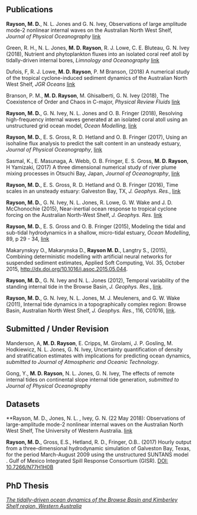 ## Publications


**Rayson, M. D.**, N. L. Jones and G. N. Ivey, Observations of large amplitude mode-2 nonlinear internal waves on the Australian North West Shelf, *Journal of Physical Oceanography* [link](https://doi.org/10.1175/JPO-D-18-0097.1)

Green, R. H.,  N. L. Jones, **M. D. Rayson**, R. J. Lowe, C. E. Bluteau, G. N. Ivey (2018), Nutrient and phytoplankton fluxes into an isolated coral reef atoll by tidally-driven internal bores, *Limnology and Oceanography* [link](https://doi.org/10.1002/lno.11051)

Dufois, F, R. J. Lowe, **M. D. Rayson**, P. M Branson, (2018) A numerical study of the tropical cyclone-induced sediment dynamics of the Australian North West Shelf, *JGR Oceans* [link](https://doi.org/10.1029/2018JC013939)

Branson, P. M., **M. D. Rayson**, M. Ghisalberti, G. N. Ivey (2018), The Coexistence of Order and Chaos in C-major, *Physical Review Fluids* [link](https://doi.org/10.1103/APS.DFD.2017.GFM.V0053)

**Rayson, M. D.**, G. N. Ivey, N. L. Jones and O. B. Fringer (2018), Resolving high-frequency internal waves generated at an isolated coral atoll using an unstructured grid ocean model, *Ocean Modelling*, [link](https://doi.org/10.1016/j.ocemod.2017.12.007)

**Rayson, M. D.**, E. S. Gross, R. D. Hetland and O. B. Fringer (2017), Using an isohaline flux analysis to predict the salt content in an unsteady estuary, *Journal of Physical Oceanography*, [link](https://doi.org/10.1175/JPO-D-16-0134.1)

Sasmal, K., E. Masunaga, A. Webb, O. B. Fringer, E. S. Gross, **M. D. Rayson**, H Yamizaki, (2017) A three dimensional numerical study of river plume mixing processes in Otsuchi Bay, Japan, *Journal of Oceanography*, [link](https://doi.org/10.1007/s10872-017-0446-9)

**Rayson, M. D.**, E. S. Gross, R. D. Hetland and O. B. Fringer (2016), Time scales in an unsteady estuary: Galveston Bay, TX, *J. Geophys. Res.*, [link](http://onlinelibrary.wiley.com/doi/10.1002/2015JC011181/full)

**Rayson, M. D.**, G. N. Ivey, N. L. Jones, R. Lowe, G. W. Wake and J. D. McChonochie (2015), Near-inertial ocean response to tropical cyclone forcing on the Australian North-West Shelf, *J. Geophys. Res.* [link](http://onlinelibrary.wiley.com/doi/10.1002/2015JC010868/full)

**Rayson, M. D.**, E. S. Gross and O. B. Fringer (2015), Modeling the tidal and sub-tidal hydrodynamics in a shallow, micro-tidal estuary, *Ocean Modelling*, 89, p 29 - 34, [link](http://www.sciencedirect.com/science/article/pii/S1463500315000207)

Makarynskyy O., Makarynska D., **Rayson M. D.**, Langtry S., (2015), Combining deterministic modelling with artificial neural networks for suspended sediment estimates, Applied Soft Computing, Vol. 35, October 2015, http://dx.doi.org/10.1016/j.asoc.2015.05.044.

**Rayson, M. D.**, G. N. Ivey and N. L. Jones (2012), Temporal variability of the standing internal tide in the Browse Basin, *J. Geophys. Res.*, [link](http://onlinelibrary.wiley.com/doi/10.1029/2011JC007523/abstract).

**Rayson, M. D.**, G. N. Ivey, N. L. Jones, M. J. Meuleners, and G. W. Wake (2011), Internal tide dynamics in a topographically complex region: Browse Basin, Australian North West Shelf, *J. Geophys. Res.*, 116, C01016, [link](http://onlinelibrary.wiley.com/doi/10.1029/2009JC005881/abstract). 

## Submitted / Under Revision

Manderson, A, **M. D. Rayson**, E. Cripps, M. Girolami, J. P. Gosling, M. Hodkiewicz, N. L. Jones, G. N. Ivey, Uncertainty quantification of density and stratification estimates with implications for predicting ocean dynamics, *submitted to Journal of Atmospheric and Oceanic Technology*.

Gong, Y., **M. D. Rayson**, N. L. Jones, G. N. Ivey, The effects of remote internal tides on continental slope internal tide generation, *submitted to Journal of Physical Oceanography*


## Datasets

**Rayson, M. D., Jones, N. L. , Ivey, G. N. (22 May 2018): Observations of large-amplitude mode-2 nonlinear internal waves on the Australian North West Shelf, The University of Western Australia. [link](https://doi.org/10.4225/23/5afbf8fc55ed1)

**Rayson, M. D.**, Gross, E.S., Hetland, R. D., Fringer, O.B.. (2017) Hourly output from a three-dimensional hydrodynamic simulation of Galveston Bay, Texas, for the period March-August 2009 using the unstructured SUNTANS model . Gulf of Mexico Integrated Spill Response Consortium (GISR). [DOI: 10.7266/N77H1H0B](https://data.gulfresearchinitiative.org/data/R1.x137.000:0017)

## PhD Thesis
 	
[*The tidally-driven ocean dynamics of the Browse Basin and Kimberley Shelf region, Western Australia*](http://research-repository.uwa.edu.au/files/3244647/Rayson_Matthew_D_2011.pdf)


